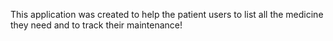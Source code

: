This application was created to help the patient users to list all the medicine they need and to track their maintenance!
